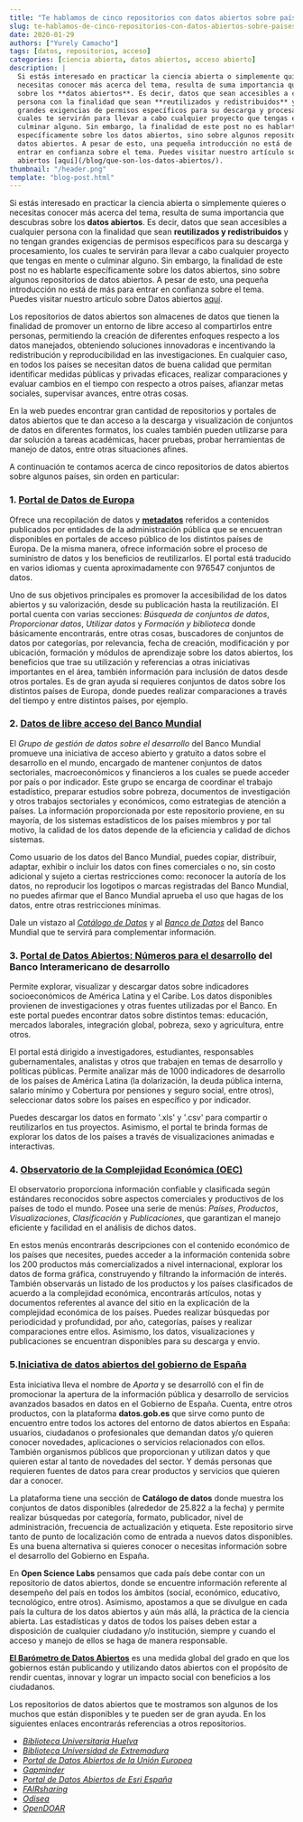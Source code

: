 ```yaml
---
title: "Te hablamos de cinco repositorios con datos abiertos sobre países"
slug: te-hablamos-de-cinco-repositorios-con-datos-abiertos-sobre-paises
date: 2020-01-29
authors: ["Yurely Camacho"]
tags: [datos, repositorios, acceso]
categories: [ciencia abierta, datos abiertos, acceso abierto]
description: |
  Si estás interesado en practicar la ciencia abierta o simplemente quieres o
  necesitas conocer más acerca del tema, resulta de suma importancia que descubras
  sobre los **datos abiertos**. Es decir, datos que sean accesibles a cualquier
  persona con la finalidad que sean **reutilizados y redistribuidos** y no tengan
  grandes exigencias de permisos específicos para su descarga y procesamiento, los
  cuales te servirán para llevar a cabo cualquier proyecto que tengas en mente o
  culminar alguno. Sin embargo, la finalidad de este post no es hablarte
  específicamente sobre los datos abiertos, sino sobre algunos repositorios de
  datos abiertos. A pesar de esto, una pequeña introducción no está de más para
  entrar en confianza sobre el tema. Puedes visitar nuestro artículo sobre Datos
  abiertos [aquí](/blog/que-son-los-datos-abiertos/).
thumbnail: "/header.png"
template: "blog-post.html"
---
```


<!-- # Te hablamos de cinco repositorios con datos abiertos sobre  países -->
<!-- **Por Yurely Camacho** -->

Si estás interesado en practicar la ciencia abierta o simplemente quieres o
necesitas conocer más acerca del tema, resulta de suma importancia que descubras
sobre los **datos abiertos**. Es decir, datos que sean accesibles a cualquier
persona con la finalidad que sean **reutilizados y redistribuidos** y no tengan
grandes exigencias de permisos específicos para su descarga y procesamiento, los
cuales te servirán para llevar a cabo cualquier proyecto que tengas en mente o
culminar alguno. Sin embargo, la finalidad de este post no es hablarte
específicamente sobre los datos abiertos, sino sobre algunos repositorios de
datos abiertos. A pesar de esto, una pequeña introducción no está de más para
entrar en confianza sobre el tema. Puedes visitar nuestro artículo sobre Datos
abiertos [aquí](/blog/que-son-los-datos-abiertos/).

<!-- TEASER_END -->

Los repositorios de datos abiertos son almacenes de datos que tienen la
finalidad de promover un entorno de libre acceso al compartirlos entre personas,
permitiendo la creación de diferentes enfoques respecto a los datos manejados,
obteniendo soluciones innovadoras e incentivando la redistribución y
reproducibilidad en las investigaciones. En cualquier caso, en todos los países
se necesitan datos de buena calidad que permitan identificar medidas públicas y
privadas eficaces, realizar comparaciones y evaluar cambios en el tiempo con
respecto a otros países, afianzar metas sociales, supervisar avances, entre
otras cosas.

En la web puedes encontrar gran cantidad de repositorios y portales de datos
abiertos que te dan acceso a la descarga y visualización de conjuntos de datos
en diferentes formatos, los cuales también pueden utilizarse para dar solución a
tareas académicas, hacer pruebas, probar herramientas de manejo de datos, entre
otras situaciones afines.

A continuación te contamos acerca de cinco repositorios de datos abiertos sobre
algunos países, sin orden en particular:

### 1. [**Portal de Datos de Europa**](https://www.europeandataportal.eu/es/homepage)

Ofrece una recopilación de datos y
[**metadatos**](https://es.wikipedia.org/wiki/Metadatos) referidos a contenidos
publicados por entidades de la administración pública que se encuentran
disponibles en portales de acceso público de los distintos países de Europa. De
la misma manera, ofrece información sobre el proceso de suministro de datos y
los beneficios de reutilizarlos. El portal está traducido en varios idiomas y
cuenta aproximadamente con 976547 conjuntos de datos.

Uno de sus objetivos principales es promover la accesibilidad de los datos
abiertos y su valorización, desde su publicación hasta la reutilización. El
portal cuenta con varias secciones: _Búsqueda de conjuntos de datos_,
_Proporcionar datos_, _Utilizar datos_ y _Formación y biblioteca_ donde
básicamente encontrarás, entre otras cosas, buscadores de conjuntos de datos por
categorías, por relevancia, fecha de creación, modificación y por ubicación,
formación y módulos de aprendizaje sobre los datos abiertos, los beneficios que
trae su utilización y referencias a otras iniciativas importantes en el área,
también información para inclusión de datos desde otros portales. Es de gran
ayuda si requieres conjuntos de datos sobre los distintos países de Europa,
donde puedes realizar comparaciones a través del tiempo y entre distintos
países, por ejemplo.

### 2. [**Datos de libre acceso del Banco Mundial**](https://datos.bancomundial.org/)

El _Grupo de gestión de datos sobre el desarrollo_ del Banco Mundial promueve
una iniciativa de acceso abierto y gratuito a datos sobre el desarrollo en el
mundo, encargado de mantener conjuntos de datos sectoriales, macroeconómicos y
financieros a los cuales se puede acceder por país o por indicador. Este grupo
se encarga de coordinar el trabajo estadístico, preparar estudios sobre pobreza,
documentos de investigación y otros trabajos sectoriales y económicos, como
estrategias de atención a países. La información proporcionada por este
repositorio proviene, en su mayoría, de los sistemas estadísticos de los países
miembros y por tal motivo, la calidad de los datos depende de la eficiencia y
calidad de dichos sistemas.

Como usuario de los datos del Banco Mundial, puedes copiar, distribuir, adaptar,
exhibir o incluir los datos con fines comerciales o no, sin costo adicional y
sujeto a ciertas restricciones como: reconocer la autoría de los datos, no
reproducir los logotipos o marcas registradas del Banco Mundial, no puedes
afirmar que el Banco Mundial aprueba el uso que hagas de los datos, entre otras
restricciones mínimas.

Dale un vistazo al [_Catálogo de Datos_](https://datacatalog.worldbank.org/) y
al [_Banco de Datos_](https://databank.bancomundial.org/home.aspx) del Banco
Mundial que te servirá para complementar información.

### 3. [Portal de Datos Abiertos: Números para el desarrollo](https://code.iadb.org/es) del Banco Interamericano de desarrollo

Permite explorar, visualizar y descargar datos sobre indicadores socioeconómicos
de América Latina y el Caribe. Los datos disponibles provienen de
investigaciones y otras fuentes utilizadas por el Banco. En este portal puedes
encontrar datos sobre distintos temas: educación, mercados laborales,
integración global, pobreza, sexo y agricultura, entre otros.

El portal está dirigido a investigadores, estudiantes, responsables
gubernamentales, analistas y otros que trabajen en temas de desarrollo y
políticas públicas. Permite analizar más de 1000 indicadores de desarrollo de
los países de América Latina (la dolarización, la deuda pública interna, salario
mínimo y Cobertura por pensiones y seguro social, entre otros), seleccionar
datos sobre los países en específico y por indicador.

Puedes descargar los datos en formato '.xls' y '.csv' para compartir o
reutilizarlos en tus proyectos. Asimismo, el portal te brinda formas de explorar
los datos de los países a través de visualizaciones animadas e interactivas.

### 4. [Observatorio de la Complejidad Económica (OEC)](https://observatoriodenoticias.redue-alcue.org/el-observatorio-de-la-complejidad-economica-oec/)

El observatorio proporciona información confiable y clasificada según estándares
reconocidos sobre aspectos comerciales y productivos de los países de todo el
mundo. Posee una serie de menús: _Países_, _Productos_, _Visualizaciones_,
_Clasificación_ y _Publicaciones_, que garantizan el manejo eficiente y
facilidad en el análisis de dichos datos.

En estos menús encontrarás descripciones con el contenido económico de los
países que necesites, puedes acceder a la información contenida sobre los 200
productos más comercializados a nivel internacional, explorar los datos de forma
gráfica, construyendo y filtrando la información de interés. También observarás
un listado de los productos y los países clasificados de acuerdo a la
complejidad económica, encontrarás artículos, notas y documentos referentes al
avance del sitio en la explicación de la complejidad económica de los países.
Puedes realizar búsquedas por periodicidad y profundidad, por año, categorías,
países y realizar comparaciones entre ellos. Asimismo, los datos,
visualizaciones y publicaciones se encuentran disponibles para su descarga y
envío.

### 5.[Iniciativa de datos abiertos del gobierno de España](https://datos.gob.es/es/catalogo)

Esta iniciativa lleva el nombre de _Aporta_ y se desarrolló con el fin de
promocionar la apertura de la información pública y desarrollo de servicios
avanzados basados en datos en el Gobierno de España. Cuenta, entre otros
productos, con la plataforma **datos.gob.es** que sirve como punto de encuentro
entre todos los actores del entorno de datos abiertos en España: usuarios,
ciudadanos o profesionales que demandan datos y/o quieren conocer novedades,
aplicaciones o servicios relacionados con ellos. También organismos públicos que
proporcionan y utilizan datos y que quieren estar al tanto de novedades del
sector. Y demás personas que requieren fuentes de datos para crear productos y
servicios que quieren dar a conocer.

La plataforma tiene una sección de **Catálogo de datos** donde muestra los
conjuntos de datos disponibles (alrededor de 25.822 a la fecha) y permite
realizar búsquedas por categoría, formato, publicador, nivel de administración,
frecuencia de actualización y etiqueta. Este repositorio sirve tanto de punto de
localización como de entrada a nuevos datos disponibles. Es una buena
alternativa si quieres conocer o necesitas información sobre el desarrollo del
Gobierno en España.

En **Open Science Labs** pensamos que cada país debe contar con un repositorio
de datos abiertos, donde se encuentre información referente al desempeño del
país en todos los ámbitos (social, económico, educativo, tecnológico, entre
otros). Asimismo, apostamos a que se divulgue en cada país la cultura de los
datos abiertos y aún más allá, la práctica de la ciencia abierta. Las
estadísticas y datos de todos los países deben estar a disposición de cualquier
ciudadano y/o institución, siempre y cuando el acceso y manejo de ellos se haga
de manera responsable.

[**El Barómetro de Datos Abiertos**](https://opendatabarometer.org/?_year=2017&indicator=ODB)
es una medida global del grado en que los gobiernos están publicando y
utilizando datos abiertos con el propósito de rendir cuentas, innovar y lograr
un impacto social con beneficios a los ciudadanos.

Los repositorios de datos abiertos que te mostramos son algunos de los muchos
que están disponibles y te pueden ser de gran ayuda. En los siguientes enlaces
encontrarás referencias a otros repositorios.

- [_Biblioteca Universitaria Huelva_](https://guiasbuh.uhu.es/c.php?g=498100&p=3907565)
- [_Biblioteca Universidad de Extremadura_](https://biblioguias.unex.es/c.php?g=572093&p=3944864)
- [_Portal de Datos Abiertos de la Unión Europea_](http://data.europa.eu/euodp/es/data/)
- [_Gapminder_](https://www.gapminder.org/data/)
- [_Portal de Datos Abiertos de Esri España_](http://opendata.esri.es/)
- [_FAIRsharing_](https://fairsharing.org/databases/)
- [_Odisea_](http://odisea.ciepi.org/)
- [_OpenDOAR_](https://v2.sherpa.ac.uk/opendoar/)
